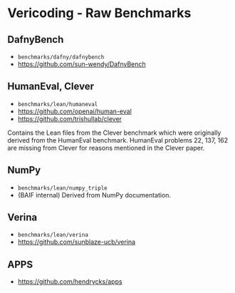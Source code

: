# Vericoding - Raw Benchmarks

## DafnyBench
* `benchmarks/dafny/dafnybench`
* https://github.com/sun-wendy/DafnyBench

## HumanEval, Clever
* `benchmarks/lean/humaneval`
* https://github.com/openai/human-eval
* https://github.com/trishullab/clever

Contains the Lean files from the Clever benchmark which were originally derived from the HumanEval benchmark. HumanEval problems 22, 137, 162 are missing from Clever for reasons mentioned in the Clever paper.

## NumPy
* `benchmarks/lean/numpy_triple`
* (BAIF internal) Derived from NumPy documentation.

## Verina
* `benchmarks/lean/verina`
* https://github.com/sunblaze-ucb/verina

## APPS
* https://github.com/hendrycks/apps